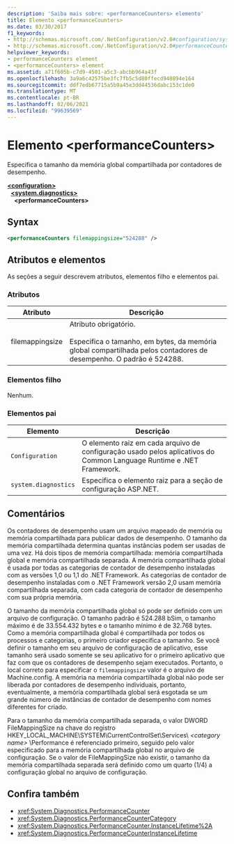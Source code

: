 ```yaml
---
description: 'Saiba mais sobre: <performanceCounters> elemento'
title: Elemento <performanceCounters>
ms.date: 03/30/2017
f1_keywords:
- http://schemas.microsoft.com/.NetConfiguration/v2.0#configuration/system.diagnostics/performanceCounters
- http://schemas.microsoft.com/.NetConfiguration/v2.0#performanceCounters
helpviewer_keywords:
- performanceCounters element
- <performanceCounters> element
ms.assetid: a71f605b-c7d9-4501-a5c3-abcbb964a43f
ms.openlocfilehash: 3a9a6c42575be3fc7fb5c5d80ffecd940894e164
ms.sourcegitcommit: ddf7edb67715a5b9a45e3dd44536dabc153c1de0
ms.translationtype: MT
ms.contentlocale: pt-BR
ms.lasthandoff: 02/06/2021
ms.locfileid: "99639569"
---
```

# <a name="performancecounters-element"></a>Elemento \<performanceCounters>

Especifica o tamanho da memória global compartilhada por contadores de desempenho.

[**\<configuration>**](../configuration-element.md)  
&nbsp;&nbsp;[**\<system.diagnostics>**](system-diagnostics-element.md)  
&nbsp;&nbsp;&nbsp;&nbsp;**\<performanceCounters>**  

## <a name="syntax"></a>Syntax

```xml
<performanceCounters filemappingsize="524288" />
```

## <a name="attributes-and-elements"></a>Atributos e elementos

As seções a seguir descrevem atributos, elementos filho e elementos pai.

### <a name="attributes"></a>Atributos

|Atributo|Descrição|
|---------------|-----------------|
|filemappingsize|Atributo obrigatório.<br /><br /> Especifica o tamanho, em bytes, da memória global compartilhada pelos contadores de desempenho. O padrão é 524288.|

### <a name="child-elements"></a>Elementos filho

Nenhum.

### <a name="parent-elements"></a>Elementos pai

|Elemento|Descrição|
|-------------|-----------------|
|`Configuration`|O elemento raiz em cada arquivo de configuração usado pelos aplicativos do Common Language Runtime e .NET Framework.|
|`system.diagnostics`|Especifica o elemento raiz para a seção de configuração ASP.NET.|

## <a name="remarks"></a>Comentários

Os contadores de desempenho usam um arquivo mapeado de memória ou memória compartilhada para publicar dados de desempenho.  O tamanho da memória compartilhada determina quantas instâncias podem ser usadas de uma vez.  Há dois tipos de memória compartilhada: memória compartilhada global e memória compartilhada separada.  A memória compartilhada global é usada por todas as categorias de contador de desempenho instaladas com as versões 1,0 ou 1,1 do .NET Framework.  As categorias de contador de desempenho instaladas com o .NET Framework versão 2,0 usam memória compartilhada separada, com cada categoria de contador de desempenho com sua própria memória.

O tamanho da memória compartilhada global só pode ser definido com um arquivo de configuração.  O tamanho padrão é 524.288 bSim, o tamanho máximo é de 33.554.432 bytes e o tamanho mínimo é de 32.768 bytes.  Como a memória compartilhada global é compartilhada por todos os processos e categorias, o primeiro criador especifica o tamanho.  Se você definir o tamanho em seu arquivo de configuração de aplicativo, esse tamanho será usado somente se seu aplicativo for o primeiro aplicativo que faz com que os contadores de desempenho sejam executados.  Portanto, o local correto para especificar o `filemappingsize` valor é o arquivo de Machine.config.  A memória na memória compartilhada global não pode ser liberada por contadores de desempenho individuais, portanto, eventualmente, a memória compartilhada global será esgotada se um grande número de instâncias de contador de desempenho com nomes diferentes for criado.

Para o tamanho da memória compartilhada separada, o valor DWORD FileMappingSize na chave do registro HKEY_LOCAL_MACHINE\SYSTEM\CurrentControlSet\Services\\ *\<category name>* \Performance é referenciado primeiro, seguido pelo valor especificado para a memória compartilhada global no arquivo de configuração. Se o valor de FileMappingSize não existir, o tamanho da memória compartilhada separada será definido como um quarto (1/4) a configuração global no arquivo de configuração.

## <a name="see-also"></a>Confira também

- <xref:System.Diagnostics.PerformanceCounter>
- <xref:System.Diagnostics.PerformanceCounterCategory>
- <xref:System.Diagnostics.PerformanceCounter.InstanceLifetime%2A>
- <xref:System.Diagnostics.PerformanceCounterInstanceLifetime>
